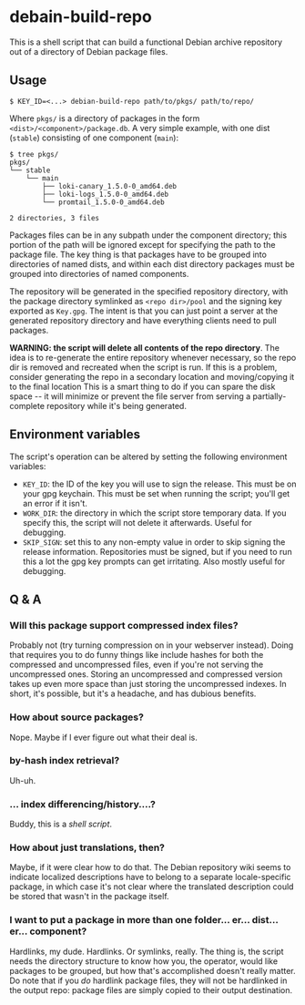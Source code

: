# debain-build-repo                                                                                                                                                                                                                         

This is a shell script that can build a functional Debian archive
repository out of a directory of Debian package files.

## Usage

```
$ KEY_ID=<...> debian-build-repo path/to/pkgs/ path/to/repo/
```

Where `pkgs/` is a directory of packages in the form
`<dist>/<component>/package.db`. A very simple example, with one dist
(`stable`) consisting of one component (`main`):

```
$ tree pkgs/
pkgs/
└── stable
    └── main
        ├── loki-canary_1.5.0-0_amd64.deb
        ├── loki-logs_1.5.0-0_amd64.deb
        └── promtail_1.5.0-0_amd64.deb

2 directories, 3 files
```

Packages files can be in any subpath under the component directory;
this portion of the path will be ignored except for specifying the
path to the package file. The key thing is that packages have to be
grouped into directories of named dists, and within each dist
directory packages must be grouped into directories of named
components.

The repository will be generated in the specified repository
directory, with the package directory symlinked as `<repo dir>/pool`
and the signing key exported as `Key.gpg`. The intent is that you can
just point a server at the generated repository directory and have
everything clients need to pull packages.

**WARNING: the script will delete all contents of the repo
directory**. The idea is to re-generate the entire repository whenever
necessary, so the repo dir is removed and recreated when the script is
run. If this is a problem, consider generating the repo in a secondary
location and moving/copying it to the final location This is a smart
thing to do if you can spare the disk space -- it will minimize or
prevent the file server from serving a partially-complete repository
while it's being generated.

## Environment variables

The script's operation can be altered by setting the following
environment variables:

- `KEY_ID`: the ID of the key you will use to sign the release. This
  must be on your gpg keychain. This must be set when running the
  script; you'll get an error if it isn't.
- `WORK_DIR`: the directory in which the script store temporary
  data. If you specify this, the script will not delete it
  afterwards. Useful for debugging.
- `SKIP_SIGN`: set this to any non-empty value in order to skip
  signing the release information. Repositories must be signed, but if
  you need to run this a lot the gpg key prompts can get
  irritating. Also mostly useful for debugging.

## Q & A

### Will this package support compressed index files?

Probably not (try turning compression on in your webserver
instead). Doing that requires you to do funny things like include
hashes for both the compressed and uncompressed files, even if you're
not serving the uncompressed ones. Storing an uncompressed and
compressed version takes up even more space than just storing the
uncompressed indexes. In short, it's possible, but it's a headache,
and has dubious benefits.

### How about source packages?

Nope. Maybe if I ever figure out what their deal is.

### by-hash index retrieval?

Uh-uh.

### ... index differencing/history....?

Buddy, this is a _shell script_.

### How about just translations, then?

Maybe, if it were clear how to do that. The Debian repository wiki
seems to indicate localized descriptions have to belong to a separate
locale-specific package, in which case it's not clear where the
translated description could be stored that wasn't in the package
itself.

### I want to put a package in more than one folder... er... dist... er... component?

Hardlinks, my dude. Hardlinks. Or symlinks, really. The thing is, the
script needs the directory structure to know how you, the operator,
would like packages to be grouped, but how that's accomplished doesn't
really matter. Do note that if you _do_ hardlink package files, they
will not be hardlinked in the output repo: package files are simply
copied to their output destination.
